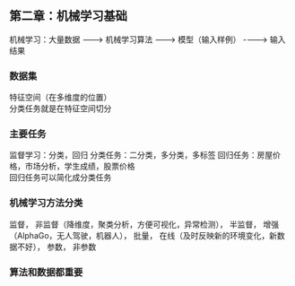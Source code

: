 ## 第二章：机械学习基础
机械学习：大量数据 ---> 机械学习算法 ---> 模型（输入样例） ----> 输入结果   
### 数据集  
 特征空间（在多维度的位置）   
 分类任务就是在特征空间切分   

 ### 主要任务     
 监督学习：分类，回归
 分类任务：二分类，多分类，多标签
 回归任务：房屋价格，市场分析，学生成绩，股票价格   
 回归任务可以简化成分类任务   

 ### 机械学习方法分类  
监督，
非监督（降维度，聚类分析，方便可视化，异常检测），
半监督，
增强（AlphaGo，无人驾驶，机器人），
批量，
在线（及时反映新的环境变化，新数据不好），
参数，
非参数    
### 算法和数据都重要



